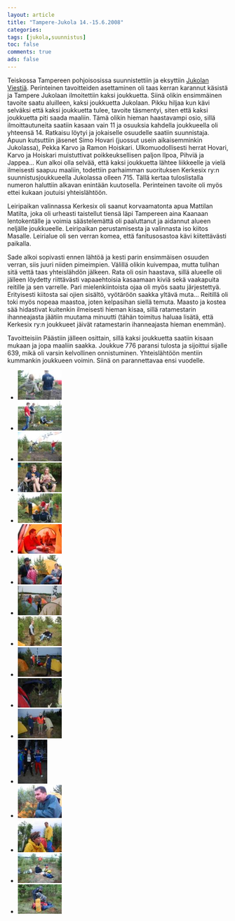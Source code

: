 ```yaml
---
layout: article 
title: "Tampere-Jukola 14.-15.6.2008" 
categories: 
tags: [jukola,suunnistus]
toc: false 
comments: true 
ads: false 
---
```


Teiskossa Tampereen pohjoisosissa suunnistettiin ja eksyttiin [Jukolan
Viestiä](http://fi.wikipedia.org/wiki/Jukolan_viesti). Perinteinen
tavoitteiden asettaminen oli taas kerran karannut käsistä ja Tampere
Jukolaan ilmoitettiin kaksi joukkuetta.
Siinä olikin ensimmäinen tavoite saatu aluilleen, kaksi joukkuetta
Jukolaan. Pikku hiljaa kun kävi selväksi että kaksi joukkuetta tulee,
tavoite täsmentyi, siten että kaksi joukkuetta piti saada maaliin. Tämä
olikin hieman haastavampi osio, sillä ilmoittautuneita saatiin kasaan
vain 11 ja osuuksia kahdella joukkueella oli yhteensä 14. Ratkaisu
löytyi ja jokaiselle osuudelle saatiin suunnistaja. Apuun kutsuttiin
jäsenet Simo Hovari (juossut usein aikaisemminkin Jukolassa), Pekka
Karvo ja Ramon Hoiskari. Ulkomuodollisesti herrat Hovari, Karvo ja
Hoiskari muistuttivat poikkeuksellisen paljon Ilpoa, Pihviä ja Jappea...
Kun alkoi olla selvää, että kaksi joukkuetta lähtee liikkeelle ja vielä
ilmeisesti saapuu maaliin, todettiin parhaimman suorituksen Kerkesix
ry:n suunnistusjoukkueella Jukolassa olleen 715. Tällä kertaa
tuloslistalla numeron haluttiin alkavan enintään kuutosella. Perinteinen
tavoite oli myös ettei kukaan joutuisi yhteislähtöön.

Leiripaikan valinnassa Kerkesix oli saanut korvaamatonta apua Mattilan
Matilta, joka oli urheasti taistellut tiensä läpi Tampereen aina Kaanaan
lentokentälle ja voimia säästelemättä oli paaluttanut ja aidannut alueen
neljälle joukkueelle. Leiripaikan perustamisesta ja valinnasta iso
kiitos Masalle. Leirialue oli sen verran komea, että fanitusosastoa kävi
kiitettävästi paikalla.

Sade alkoi sopivasti ennen lähtöä ja kesti parin ensimmäisen osuuden
verran, siis juuri niiden pimeimpien. Välillä olikin kuivempaa, mutta
tulihan sitä vettä taas yhteislähdön jälkeen. Rata oli osin haastava,
sillä alueelle oli jälleen löydetty riittävästi vapaaehtoisia kasaamaan
kiviä sekä vaakapuita reitille ja sen varrelle. Pari mielenkiintoista
ojaa oli myös saatu järjestettyä. Erityisesti kiitosta sai ojien
sisältö, vyötäröön saakka yltävä muta... Reitillä oli toki myös nopeaa
maastoa, joten kelpasihan siellä temuta. Maasto ja kostea sää hidastivat
kuitenkin ilmeisesti hieman kisaa, sillä ratamestarin ihanneajasta
jäätiin muutama minuutti (tähän toimitus haluaa lisätä, että Kerkesix
ry:n joukkueet jäivät ratamestarin ihanneajasta hieman enemmän).

Tavoitteisiin Päästiin jälleen osittain, sillä kaksi joukkuetta saatiin
kisaan mukaan ja jopa maaliin saakka. Joukkue 776 paransi tulosta ja
sijoittui sijalle 639, mikä oli varsin kelvollinen onnistuminen.
Yhteislähtöön mentiin kummankin joukkueen voimin. Siinä on parannettavaa
ensi vuodelle.

<div class="image-gallery" markdown="1">

-   [![](/images/jukola-2008/Thumbnails/01.jpg)](/images/jukola-2008/01.jpg)
-   [![](/images/jukola-2008/Thumbnails/02.jpg)](/images/jukola-2008/02.jpg)
-   [![](/images/jukola-2008/Thumbnails/03.jpg)](/images/jukola-2008/03.jpg)
-   [![](/images/jukola-2008/Thumbnails/05.jpg)](/images/jukola-2008/05.jpg)
-   [![](/images/jukola-2008/Thumbnails/06.jpg)](/images/jukola-2008/06.jpg)
-   [![](/images/jukola-2008/Thumbnails/07.jpg)](/images/jukola-2008/07.jpg)
-   [![](/images/jukola-2008/Thumbnails/08.jpg)](/images/jukola-2008/08.jpg)
-   [![](/images/jukola-2008/Thumbnails/09.jpg)](/images/jukola-2008/09.jpg)
-   [![](/images/jukola-2008/Thumbnails/10.jpg)](/images/jukola-2008/10.jpg)
-   [![](/images/jukola-2008/Thumbnails/11.jpg)](/images/jukola-2008/11.jpg)
-   [![](/images/jukola-2008/Thumbnails/12.jpg)](/images/jukola-2008/12.jpg)
-   [![](/images/jukola-2008/Thumbnails/13.jpg)](/images/jukola-2008/13.jpg)
-   [![](/images/jukola-2008/Thumbnails/14.jpg)](/images/jukola-2008/14.jpg)
-   [![](/images/jukola-2008/Thumbnails/15.jpg)](/images/jukola-2008/15.jpg)
-   [![](/images/jukola-2008/Thumbnails/16.jpg)](/images/jukola-2008/16.jpg)
-   [![](/images/jukola-2008/Thumbnails/17.jpg)](/images/jukola-2008/17.jpg)
-   [![](/images/jukola-2008/Thumbnails/18.jpg)](/images/jukola-2008/18.jpg)

</div>
